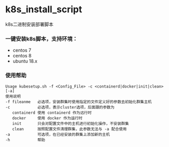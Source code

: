# k8s_install_script
k8s二进制安装部署脚本
### 一键安装k8s脚本，支持环境：
- centos 7
- centos 8
- ubuntu 18.x
### 使用帮助 
```
Usage kubesetup.sh -f <Config_File> -c <containerd|docker|init|clean> [-a]
使用说明
-f fileanme   必选项，安装群集时使用指定的文件定义好的参数去初始化群集主机
-c            必选项，表示cluster选项，后面跟的参数为
   containerd 使用 containerd 作为远行时
   docker     使用 docker 作为运行时
   init       只会对配置文件中的主机进行初始化操作，不安装群集
   clean      按照配置文件清理群集，此参数无法与 -a 配合使用
-a            可选项，在已经安装的群集上添加新的主机
-h            帮助
```
